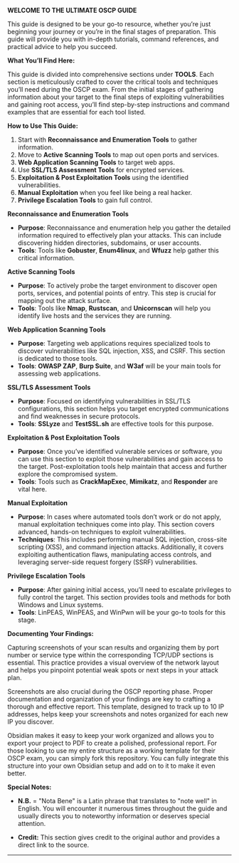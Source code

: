 
**WELCOME TO THE ULTIMATE OSCP GUIDE**

This guide is designed to be your go-to resource, whether you’re just beginning your journey or you’re in the final stages of preparation. This guide will provide you with in-depth tutorials, command references, and practical advice to help you succeed.

**What You’ll Find Here:**

This guide is divided into comprehensive sections under **TOOLS**. Each section is meticulously crafted to cover the critical tools and techniques you’ll need during the OSCP exam. From the initial stages of gathering information about your target to the final steps of exploiting vulnerabilities and gaining root access, you’ll find step-by-step instructions and command examples that are essential for each tool listed.

**How to Use This Guide:**

1. Start with **Reconnaissance and Enumeration Tools** to gather information.
2. Move to **Active Scanning Tools** to map out open ports and services.
3. **Web Application Scanning Tools** to target web apps.
4. Use **SSL/TLS Assessment Tools** for encrypted services.
5. **Exploitation & Post Exploitation Tools** using the identified vulnerabilities.
6. **Manual Exploitation** when you feel like being a real hacker.
7. **Privilege Escalation Tools** to gain full control.


**Reconnaissance and Enumeration Tools**

- **Purpose**: Reconnaissance and enumeration help you gather the detailed information required to effectively plan your attacks. This can include discovering hidden directories, subdomains, or user accounts.
- **Tools**: Tools like **Gobuster**, **Enum4linux**, and **Wfuzz** help gather this critical information.

**Active Scanning Tools**

- **Purpose**: To actively probe the target environment to discover open ports, services, and potential points of entry. This step is crucial for mapping out the attack surface.
- **Tools**: Tools like **Nmap**, **Rustscan**, and **Unicornscan** will help you identify live hosts and the services they are running.

**Web Application Scanning Tools**

- **Purpose**: Targeting web applications requires specialized tools to discover vulnerabilities like SQL injection, XSS, and CSRF. This section is dedicated to those tools.
- **Tools**: **OWASP ZAP**, **Burp Suite**, and **W3af** will be your main tools for assessing web applications.

**SSL/TLS Assessment Tools**

- **Purpose**: Focused on identifying vulnerabilities in SSL/TLS configurations, this section helps you target encrypted communications and find weaknesses in secure protocols.
- **Tools**: **SSLyze** and **TestSSL.sh** are effective tools for this purpose.

**Exploitation & Post Exploitation Tools**

- **Purpose**: Once you’ve identified vulnerable services or software, you can use this section to exploit those vulnerabilities and gain access to the target. Post-exploitation tools help maintain that access and further explore the compromised system.
- **Tools**: Tools such as **CrackMapExec**, **Mimikatz**, and **Responder** are vital here.

**Manual Exploitation**

- **Purpose**: In cases where automated tools don’t work or do not apply, manual exploitation techniques come into play. This section covers advanced, hands-on techniques to exploit vulnerabilities.
- **Techniques**: This includes performing manual SQL injection, cross-site scripting (XSS), and command injection attacks. Additionally, it covers exploiting authentication flaws, manipulating access controls, and leveraging server-side request forgery (SSRF) vulnerabilities.

**Privilege Escalation Tools**

- **Purpose**: After gaining initial access, you’ll need to escalate privileges to fully control the target. This section provides tools and methods for both Windows and Linux systems.
- **Tools**: LinPEAS, WinPEAS, and WinPwn will be your go-to tools for this stage.

**Documenting Your Findings:**

Capturing screenshots of your scan results and organizing them by port number or service type within the corresponding TCP/UDP sections is essential. This practice provides a visual overview of the network layout and helps you pinpoint potential weak spots or next steps in your attack plan.

Screenshots are also crucial during the OSCP reporting phase. Proper documentation and organization of your findings are key to crafting a thorough and effective report. This template, designed to track up to 10 IP addresses, helps keep your screenshots and notes organized for each new IP you discover.

Obsidian makes it easy to keep your work organized and allows you to export your project to PDF to create a polished, professional report. For those looking to use my entire structure as a working template for their OSCP exam, you can simply fork this repository. You can fully integrate this structure into your own Obsidian setup and add on to it to make it even better.

**Special Notes:**

- **N.B.** = "Nota Bene" is a Latin phrase that translates to "note well" in English. You will encounter it numerous times throughout the guide and usually directs you to noteworthy information or deserves special attention. 

- **Credit:** This section gives credit to the original author and provides a direct link to the source.

---
